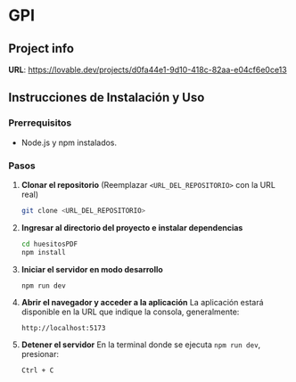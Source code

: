 # GPI

## Project info

**URL**: https://lovable.dev/projects/d0fa44e1-9d10-418c-82aa-e04cf6e0ce13

## Instrucciones de Instalación y Uso

### Prerrequisitos

- Node.js y npm instalados.

### Pasos

1.  **Clonar el repositorio**
    (Reemplazar `<URL_DEL_REPOSITORIO>` con la URL real)

    ```bash
    git clone <URL_DEL_REPOSITORIO>
    ```

2.  **Ingresar al directorio del proyecto e instalar dependencias**

    ```bash
    cd huesitosPDF
    npm install
    ```

3.  **Iniciar el servidor en modo desarrollo**

    ```bash
    npm run dev
    ```

4.  **Abrir el navegador y acceder a la aplicación**
    La aplicación estará disponible en la URL que indique la consola, generalmente:

    ```plaintext
    http://localhost:5173
    ```

5.  **Detener el servidor**
    En la terminal donde se ejecuta `npm run dev`, presionar:
    ```bash
    Ctrl + C
    ```

